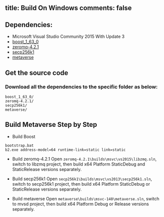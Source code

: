 title: Build On Windows
comments: false
---

## Dependencies:
* Microsoft Visual Studio Community 2015 With Update 3
* [boost_1_63_0](https://sourceforge.net/projects/boost/files/boost/1.63.0/boost_1_63_0.zip/download)
* [zeromq-4.2.1](https://github.com/zeromq/libzmq/releases/download/v4.2.1/zeromq-4.2.1.zip)
* [secp256k1](https://github.com/mvs-org/secp256k1.git)
* [metaverse](https://github.com/mvs-org/metaverse.git)

## Get the source code
### Download all the dependencies to the specific folder as below:
```shell
boost_1_63_0/
zeromq-4.2.1/
secp256k1/
metaverse/
```

## Build Metaverse Step by Step
* Build Boost
```shell
bootstrap.bat
b2.exe address-model=64 runtime-link=static link=static
```

* Build zeromq-4.2.1
Open `zeromq-4.2.1\builds\msvc\vs2015\libzmq.sln`, switch to libzmq project, then build x64 Platform StaticDebug and StaticRelease versions separately.

* Build secp256k1
Open `secp256k1\builds\msvc\vs2013\secp256k1.sln`, switch to secp256k1 project, then build x64 Platform StaticDebug or StaticRelease versions separately.

* Build metaverse
Open `metaverse\builds\msvc-140\metaverse.sln`, switch to mvsd project, then build x64 Platform Debug or Release versions separately.
